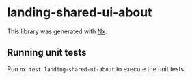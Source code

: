 # landing-shared-ui-about

This library was generated with [Nx](https://nx.dev).

## Running unit tests

Run `nx test landing-shared-ui-about` to execute the unit tests.
